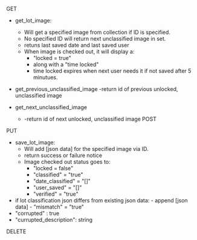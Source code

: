 GET
  - get_lot_image: 
      - Will get a specified image from collection if ID is specified.
      - No specified ID will return next unclassified image in set.
      - retuns last saved date and last saved user
      - When image is checked out, it will display a:
        - "locked = true"
        - along with a  "time locked"
        - time locked expires when next user needs it if not saved after 5 minutues.
        
  - get_previous_unclassified_image
    -return id of previous unlocked, unclassified image
  
  - get_next_unclassified_image
    - -return id of next unlocked, unclassified image
POST




PUT
  - save_lot_image:
    - Will add [json data] for the specified image via ID.
    - return success or failure notice
    - Image checked out status goes to:
        - "locked = false"
        - "classified" = "true"
        - "date_classified" = "[<datetime>]"
        - "user_saved" = "[<username or userid>]"
        - "verified" = "true"
  - if lot classification json differs from existing json data:
        - append [json data]
        - "mismatch" = "true"
  - "corrupted" : true
  - "currupted_description": string
  

DELETE

